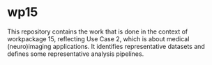 # wp15

This repository contains the work that is done in the context of workpackage 15, reflecting Use Case 2, which is about medical (neuro)imaging applications. It identifies representative datasets and defines some representative analysis pipelines.

